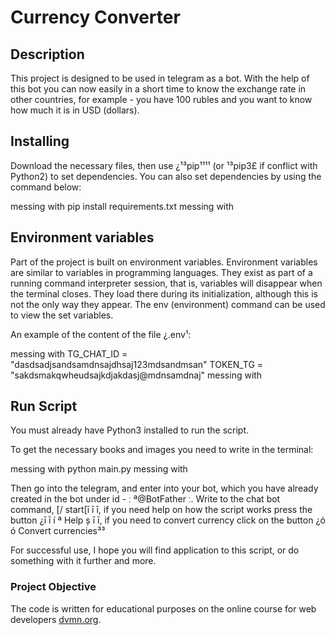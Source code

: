 # Currency Converter


## Description
This project is designed to be used in telegram as a bot. With the help of this bot you can now easily in a short time to know the exchange rate in other countries, for example - you have 100 rubles and you want to know how much it is in USD (dollars).


## Installing

Download the necessary files, then use ¿¹³pip¹¹¹¹ (or ¹³pip3£ if conflict with Python2) to set dependencies. You can also set dependencies by using the command below:



messing with
pip install requirements.txt
messing with


## Environment variables
Part of the project is built on environment variables. Environment variables are similar to variables in programming languages. They exist as part of a running command interpreter session, that is, variables will disappear when the terminal closes. They load there during its initialization, although this is not the only way they appear.
The env (environment) command can be used to view the set variables.

An example of the content of the file ¿.env¹:


messing with
TG_CHAT_ID = "dasdsadjsandsamdnsajdhsaj123mdsandmsan"
TOKEN_TG = "sakdsmakqwheudsajkdjakdasj@mdnsamdnaj"
messing with


## Run Script

You must already have Python3 installed to run the script.

To get the necessary books and images you need to write in the terminal:

messing with
python main.py 
messing with

Then go into the telegram, and enter into your bot, which you have already created in the bot under id - ː ª@BotFather ː. Write to the chat bot command,  [/ start[ī ī ī, if you need help on how the script works press the button ¿ī ī í ª Help ș ī ī, if you need to convert currency click on the button ¿ó ó Convert currencies³³


For successful use, I hope you will find application to this script, or do something with it further and more.


### Project Objective

The code is written for educational purposes on the online course for web developers [dvmn.org](https://dvmn.org/).